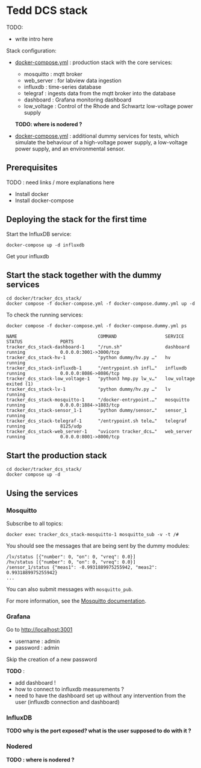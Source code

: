 # Tedd DCS stack

TODO:  

* write intro here

Stack configuration: 

* [docker-compose.yml](docker/tracker_dcs_stack/docker-compose.yml) : production stack with the core services: 
  * mosquitto : mqtt broker
  * web_server : for labview data ingestion
  * influxdb : time-series database
  * telegraf : ingests data from the mqtt broker into the database
  * dashboard : Grafana monitoring dashboard
  * low_voltage : Control of the Rhode and Schwartz low-voltage power supply

  **TODO: where is nodered ?** 
  

* [docker-compose.yml](docker/tracker_dcs_stack/docker-compose.dummy.yml) : additional dummy services for tests, which simulate the behaviour of a high-voltage power supply, a low-voltage power supply, and an environmental sensor. 

## Prerequisites

TODO : need links / more explanations here

* Install docker 
* Install docker-compose 

## Deploying the stack for the first time

Start the InfluxDB service: 

```
docker-compose up -d influxdb
```

Get your influxdb 

## Start the stack together with the dummy services 

```
cd docker/tracker_dcs_stack/
docker compose -f docker-compose.yml -f docker-compose.dummy.yml up -d 
```

To check the running services:

```
docker compose -f docker-compose.yml -f docker-compose.dummy.yml ps 
```

```
NAME                              COMMAND                  SERVICE             STATUS              PORTS
tracker_dcs_stack-dashboard-1     "/run.sh"                dashboard           running             0.0.0.0:3001->3000/tcp
tracker_dcs_stack-hv-1            "python dummy/hv.py …"   hv                  running             
tracker_dcs_stack-influxdb-1      "/entrypoint.sh infl…"   influxdb            running             0.0.0.0:8086->8086/tcp
tracker_dcs_stack-low_voltage-1   "python3 hmp.py lw_v…"   low_voltage         exited (1)          
tracker_dcs_stack-lv-1            "python dummy/hv.py …"   lv                  running             
tracker_dcs_stack-mosquitto-1     "/docker-entrypoint.…"   mosquitto           running             0.0.0.0:1884->1883/tcp
tracker_dcs_stack-sensor_1-1      "python dummy/sensor…"   sensor_1            running             
tracker_dcs_stack-telegraf-1      "/entrypoint.sh tele…"   telegraf            running             8125/udp
tracker_dcs_stack-web_server-1    "uvicorn tracker_dcs…"   web_server          running             0.0.0.0:8001->8000/tcp
```

## Start the production stack

```
cd docker/tracker_dcs_stack/
docker compose up -d 
```

## Using the services 

### Mosquitto

Subscribe to all topics: 

```
docker exec tracker_dcs_stack-mosquitto-1 mosquitto_sub -v -t /#
```

You should see the messages that are being sent by the dummy modules: 

```
/lv/status [{"number": 0, "on": 0, "vreq": 0.0}]
/hv/status [{"number": 0, "on": 0, "vreq": 0.0}]
/sensor_1/status {"meas1": -0.9931889975255942, "meas2": 0.9931889975255942}
...
```

You can also submit messages with `mosquitto_pub`. 

For more information, see the [Mosquitto documentation](https://mosquitto.org/documentation/).

### Grafana

Go to [http://localhost:3001](http://localhost:3001)

* username : admin
* password : admin 

Skip the creation of a new password

**TODO** : 

* add dashboard ! 
* how to connect to influxdb measurements ? 
* need to have the dashboard set up without any intervention from the user (influxdb connection and dashboard)

### InfluxDB

**TODO why is the port exposed? what is the user supposed to do with it ?**

### Nodered 

**TODO : where is nodered ?**

